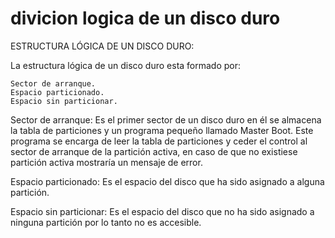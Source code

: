 # divicion logica de un disco duro
ESTRUCTURA LÓGICA DE UN DISCO DURO:

La estructura lógica de un disco duro esta formado por:

    Sector de arranque.
    Espacio particionado.
    Espacio sin particionar.

Sector de arranque: Es el primer sector de un disco duro en él se almacena la tabla de particiones y un programa pequeño llamado Master Boot. Este programa se encarga de leer la tabla de particiones y ceder el control al sector de arranque de la partición activa, en caso de que no existiese partición activa mostraría un mensaje de error.

Espacio particionado: Es el espacio del disco que ha sido asignado a alguna partición.

Espacio sin particionar: Es el espacio del disco que no ha sido asignado a ninguna partición por lo tanto no es accesible.

